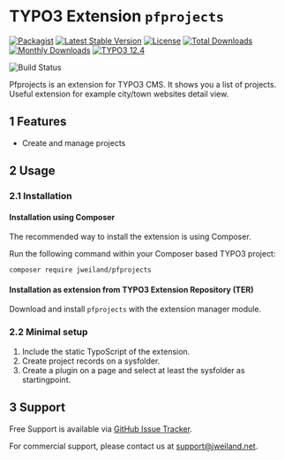 # TYPO3 Extension `pfprojects`

[![Packagist][packagist-logo-stable]][extension-packagist-url]
[![Latest Stable Version][extension-build-shield]][extension-ter-url]
[![License][LICENSE_BADGE]][extension-packagist-url]
[![Total Downloads][extension-downloads-badge]][extension-packagist-url]
[![Monthly Downloads][extension-monthly-downloads]][extension-packagist-url]
[![TYPO3 12.4][TYPO3-shield]][TYPO3-12-url]

![Build Status][extension-ci-shield]

Pfprojects is an extension for TYPO3 CMS. It shows you a list of projects.
Useful extension for example city/town websites
detail view.

## 1 Features

* Create and manage projects

## 2 Usage

### 2.1 Installation

#### Installation using Composer

The recommended way to install the extension is using Composer.

Run the following command within your Composer based TYPO3 project:

```
composer require jweiland/pfprojects
```

#### Installation as extension from TYPO3 Extension Repository (TER)

Download and install `pfprojects` with the extension manager module.

### 2.2 Minimal setup

1) Include the static TypoScript of the extension.
2) Create project records on a sysfolder.
3) Create a plugin on a page and select at least the sysfolder as startingpoint.

## 3 Support

Free Support is available via [GitHub Issue Tracker](https://github.com/jweiland-net/pfprojects/issues).

For commercial support, please contact us at [support@jweiland.net](support@jweiland.net).

<!-- MARKDOWN LINKS & IMAGES -->

[extension-build-shield]: https://poser.pugx.org/jweiland/pfprojects/v/stable.svg?style=for-the-badge

[extension-ci-shield]: https://github.com/jweiland-net/pfprojects/actions/workflows/ci.yml/badge.svg

[extension-downloads-badge]: https://poser.pugx.org/jweiland/pfprojects/d/total.svg?style=for-the-badge

[extension-monthly-downloads]: https://poser.pugx.org/jweiland/pfprojects/d/monthly?style=for-the-badge

[extension-ter-url]: https://extensions.typo3.org/extension/pfprojects/

[extension-packagist-url]: https://packagist.org/packages/jweiland/pfprojects/

[packagist-logo-stable]: https://img.shields.io/badge/--grey.svg?style=for-the-badge&logo=packagist&logoColor=white

[TYPO3-12-url]: https://get.typo3.org/version/12

[TYPO3-shield]: https://img.shields.io/badge/TYPO3-12.4-green.svg?style=for-the-badge&logo=typo3

[LICENSE_BADGE]: https://img.shields.io/github/license/jweiland-net/pfprojects?label=license&style=for-the-badge
